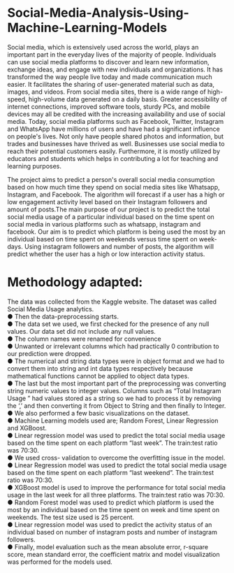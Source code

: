 # Social-Media-Analysis-Using-Machine-Learning-Models

Social media, which is extensively used across the world, plays an important part in the everyday lives of the majority of people. Individuals can use social media platforms to discover and learn new information, exchange ideas, and engage with new individuals and organizations. It has transformed the way people live today and made communication much easier. It facilitates the sharing of user-generated material such as data, images, and videos. From social media sites, there is a wide range of high-speed, high-volume data generated on a daily basis. Greater accessibility of internet connections, improved software tools, sturdy PCs, and mobile devices may all be credited with the increasing availability and use of social media. Today, social media platforms such as Facebook, Twitter, Instagram and WhatsApp have millions of users and have had a significant influence on people's lives. Not only have people shared photos and information, but trades and businesses have thrived as well. Businesses use social media to reach their potential customers easily. Furthermore, it is mostly utilized by educators and students which helps in contributing a lot for teaching and learning purposes.

The project aims to predict a person's overall social media consumption based on how much time they spend on social media sites like Whatsapp, Instagram, and Facebook. The algorithm will forecast if a user has a high or low engagement activity level based on their Instagram followers and amount of posts.The main purpose of our project is to predict the total social media usage of a particular individual based on the time spent on social media in various platforms such as whatsapp, instagram and facebook. Our aim is to predict which platform is being used the most by an individual based on time spent on weekends versus time spent on week-days. Using instagram followers and number of posts, the algorithm will predict whether the user has a high or low interaction activity status.

# Methodology adapted:
The data was collected from the Kaggle website. The dataset was called Social Media Usage analytics.<br>
● Then the data-preprocessing starts.<br>
● The data set we used, we first checked for the presence of any null values. Our data set did not include any null values.<br>
● The column names were renamed for convenience<br>
● Unwanted or irrelevant columns which had practically 0 contribution to our prediction were dropped.<br>
● The numerical and string data types were in object format and we had to convert them into string and int data types respectively because mathematical functions cannot be applied to object data types.<br>
● The last but the most important part of the preprocessing was converting string numeric values to integer values. Columns such as “Total Instagram Usage ” had values stored as a string so we had to process it by removing the ‘,’ and then converting it from Object to String and then finally to Integer.<br>
● We also performed a few basic visualizations on the dataset.<br>
● Machine Learning models used are; Random Forest, Linear Regression and XGBoost.<br>
● Linear regression model was used to predict the total social media usage based on the time spent on each platform “last week”. The train:test ratio was 70:30.<br>
● We used cross- validation to overcome the overfitting issue in the model.<br>
● Linear Regression model was used to predict the total social media usage based on the time spent on each platform “last weekend”. The train:test ratio was 70:30.<br>
● XGBoost model is used to improve the performance for total social media usage in the last week for all three platforms. The train:test ratio was 70:30.<br>
● Random Forest model was used to predict which platform is used the most by an individual based on the time spent on week and time spent on weekends. The test size
used is 25 percent.<br>
● Linear regression model was used to predict the activity status of an individual based on number of instagram posts and number of instagram followers.<br>
● Finally, model evaluation such as the mean absolute error, r-square score, mean standard error, the coefficient matrix and model visualization was performed for the models used.<br>

